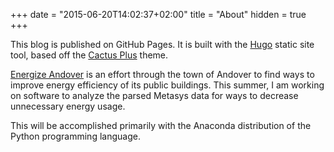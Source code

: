 +++
date = "2015-06-20T14:02:37+02:00"
title = "About"
hidden = true
+++

This blog is published on GitHub Pages. It is built with the [Hugo](https://gohugo.io/) static site tool, based off the [Cactus Plus](https://github.com/nodejh/hugo-theme-cactus-plus) theme.


[Energize Andover](http://www.energizeandover.com/) is an effort through the town of Andover to find ways to improve energy efficiency of its public buildings. This summer, I am working on software to analyze the parsed Metasys data for ways to decrease unnecessary energy usage.


This will be accomplished primarily with the Anaconda distribution of the Python programming language.
